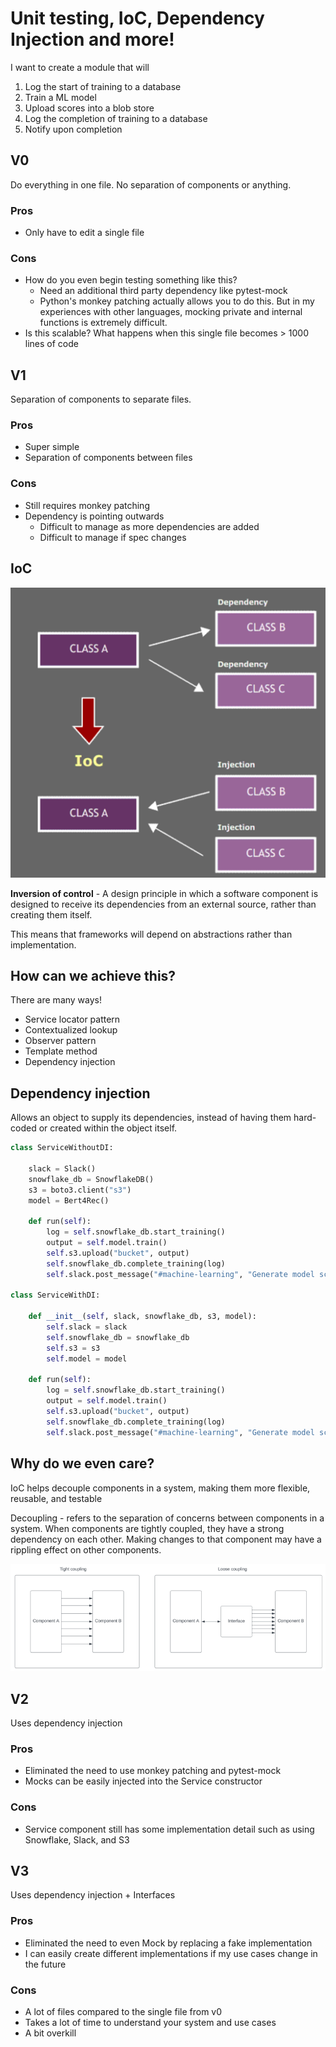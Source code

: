 # Unit testing, IoC, Dependency Injection and more!

I want to create a module that will
1. Log the start of training to a database
2. Train a ML model
3. Upload scores into a blob store
4. Log the completion of training to a database
5. Notify upon completion

## V0
Do everything in one file. No separation of components or anything.
### Pros
- Only have to edit a single file
### Cons
- How do you even begin testing something like this?
  - Need an additional third party dependency like pytest-mock
  - Python's monkey patching actually allows you to do this. But in my experiences with other languages, mocking private and internal functions is extremely difficult.
- Is this scalable? What happens when this single file becomes > 1000 lines of code
## V1
Separation of components to separate files.
### Pros
  - Super simple
  - Separation of components between files
### Cons
  - Still requires monkey patching
  - Dependency is pointing outwards
    - Difficult to manage as more dependencies are added
    - Difficult to manage if spec changes

## IoC
![IoC](docs/ioc.png)

**Inversion of control** - A design principle in which a software component is designed to receive its dependencies from an external source, rather than creating them itself. 

This means that frameworks will depend on abstractions rather than implementation.


## How can we achieve this?
There are many ways!
- Service locator pattern
- Contextualized lookup
- Observer pattern
- Template method 
- Dependency injection
## Dependency injection
Allows an object to supply its dependencies, instead of having them hard-coded or created within the object itself.
```python
class ServiceWithoutDI:
    
    slack = Slack()
    snowflake_db = SnowflakeDB()
    s3 = boto3.client("s3")
    model = Bert4Rec()

    def run(self):
        log = self.snowflake_db.start_training()
        output = self.model.train()
        self.s3.upload("bucket", output)
        self.snowflake_db.complete_training(log)
        self.slack.post_message("#machine-learning", "Generate model scores complete")
        
class ServiceWithDI:

    def __init__(self, slack, snowflake_db, s3, model):
        self.slack = slack
        self.snowflake_db = snowflake_db
        self.s3 = s3
        self.model = model
        
    def run(self):
        log = self.snowflake_db.start_training()
        output = self.model.train()
        self.s3.upload("bucket", output)
        self.snowflake_db.complete_training(log)
        self.slack.post_message("#machine-learning", "Generate model scores complete")
```
## Why do we even care?
IoC helps decouple components in a system, making them more flexible, reusable, and testable

Decoupling - refers to the separation of concerns between components in a system. When components are tightly coupled, they have a strong dependency on each other. Making changes to that component may have a rippling effect on other components.

![Coupling](docs/coupling.png)
## V2
Uses dependency injection
### Pros
- Eliminated the need to use monkey patching and pytest-mock
- Mocks can be easily injected into the Service constructor
### Cons
- Service component still has some implementation detail such as using Snowflake, Slack, and S3
## V3
Uses dependency injection + Interfaces
### Pros
- Eliminated the need to even Mock by replacing a fake implementation
- I can easily create different implementations if my use cases change in the future
### Cons
- A lot of files compared to the single file from v0
- Takes a lot of time to understand your system and use cases
- A bit overkill
